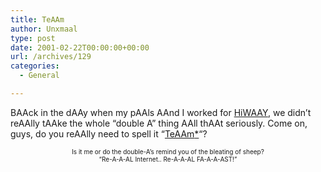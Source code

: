 ```yaml
---
title: TeAAm
author: Unxmaal
type: post
date: 2001-02-22T00:00:00+00:00
url: /archives/129
categories:
  - General

---
```

BAAck in the dAAy when my pAAls AAnd I worked for [HiWAAY][1], we didn&#8217;t reAAlly tAAke the whole &#8220;double A&#8221; thing AAll thAAt seriously. Come on, guys, do you reAAlly need to spell it &#8220;<A HREF="http://www.hiwaay.net/projects/tracker.cgi">TeAAm</A>[*][2]&#8220;? 

<center>
  <font size="1">Is it me or do the double-A&#8217;s remind you of the bleating of sheep? <br />&#8220;Re-A-A-AL Internet.. Re-A-A-AL FA-A-A-AST!&#8221;</font>
</center>

 [1]: http://www.hiwaay.net
 [2]: images/webteam.gif "Screenshot, just in case they get smAArt and take the pAAge down."